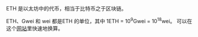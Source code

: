 ETH 是以太坊中的代币，相当于比特币之于区块链。

ETH、Gwei 和 wei 都是ETH 的单位，其中 1ETH = $10^{9}$Gwei = $10^{18}$wei。
可以在这个[网站](https://eth-converter.com/)里快速地换算。